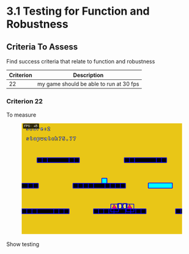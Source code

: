 # 3.1 Testing for Function and Robustness

## Criteria To Assess

Find success criteria that relate to function and robustness

| Criterion | Description                              |
| --------- | ---------------------------------------- |
|  22       | my game should be able to run at 30 fps  |

### Criterion 22

To measure&#x20;

<figure><img src="../.gitbook/assets/image (2).png" alt=""><figcaption></figcaption></figure>

Show testing
